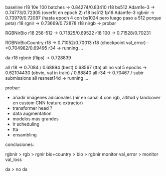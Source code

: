 baseline
r18 10e 100 batches -> 0.84274/0.83410
r18 bs512 Adam1e-3 -> 0.74773/0.72305 (overfit en epoch 2)
r18 bs512 fp16 Adam1e-3 rgbnir -> 0.73979/0.72087 (hasta epoch 4 con bs1024 pero luego paso a 512 porque peta)
r18 rgnir -> 0.73669/0.72878
r18 nirgb -> probar

RGBNirBio
r18 256-512 -> 0.71825/0.69522
r18 100 -> 0.71528/0.70231

RGBNirBioCountry
r18 -> 0.71052/0.70013
r18 (checkpoint val_error) ->0.704982/0.69495
r34 -> running ...

da
r18 rgbnir (flips) -> 0.728839

all r18 -> 0.7084 / 0.68894 (best) 0.68567 (tta)
all no val 5 epochs -> 0.62104430 (obvio, val in train) / 0.68840
all r34 -> 0.70467 / subir submissions
all resnest14d -> running ...

probar:

- añadir imágenes adicionales (nir en canal 4 con rgb, altitud y landcover en custom CNN feature extractor)
- transformer head ?
- data augmentation
- modelos más grandes
- lr scheduling
- tta
- ensambling

conclusiones:

rgbnir > rgb > rgnir
bio+country > bio > rgbnir
monitor val_error > monitor val_loss

da > no da
